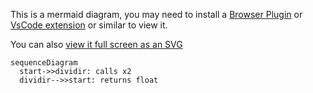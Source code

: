 This is a mermaid diagram, you may need to install a [Browser Plugin](https://github.com/BackMarket/github-mermaid-extension) or [VsCode extension](https://marketplace.visualstudio.com/items?itemName=bierner.markdown-mermaid) or similar to view it.

You can also [view it full screen as an SVG](https://mermaid.ink/svg/c2VxdWVuY2VEaWFncmFtCiAgc3RhcnQtPj5kaXZpZGlyOiBjYWxscyB4MgogIGRpdmlkaXItLT4+c3RhcnQ6IHJldHVybnMgZmxvYXQK)        

```mermaid
sequenceDiagram
  start->>dividir: calls x2
  dividir-->>start: returns float

```
